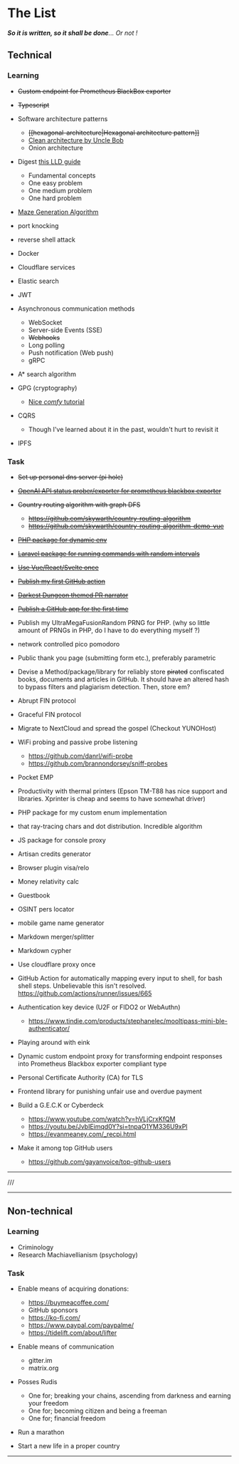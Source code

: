  # The List

_**So it is written, so it shall be done**... Or not !_
 
## Technical

### Learning

- ~~Custom endpoint for Prometheus BlackBox exporter~~
- ~~Typescript~~
- Software architecture patterns
	- ~~[[hexagonal-architecture|Hexagonal architecture pattern]]~~
	- [Clean architecture by Uncle Bob](https://blog.cleancoder.com/uncle-bob/2012/08/13/the-clean-architecture.html)
	- Onion architecture
- Digest [this LLD guide](https://github.com/ashishps1/awesome-low-level-design)
	- Fundamental concepts
	- One easy problem
	- One medium problem
	- One hard problem
- [Maze Generation Algorithm](https://en.wikipedia.org/wiki/Maze_generation_algorithm)
- port knocking
- reverse shell attack
- Docker
- Cloudflare services
- Elastic search
- JWT

- Asynchronous communication methods
    - WebSocket
    - Server-side Events (SSE)
    - ~~Webhooks~~
    - Long polling
    - Push notification (Web push)
    - gRPC

- A* search algorithm
- GPG (cryptography)
	- [Nice *comfy* tutorial](https://www.youtube.com/watch?v=eLKOIjNFwVs)
- CQRS
  - Though I've learned about it in the past, wouldn't hurt to revisit it
- IPFS

### Task

- ~~Set up personal dns server (pi hole)~~
- ~~[OpenAI API status prober/exporter for prometheus blackbox exporter](https://github.com/skywarth/openai-api-status-prober)~~
- ~~Country routing algorithm with graph DFS~~
    - ~~https://github.com/skywarth/country-routing-algorithm~~
    - ~~https://github.com/skywarth/country-routing-algorithm-demo-vue~~
- ~~[PHP package for dynamic env](https://github.com/skywarth/laravel-config-mapper)~~
- ~~[Laravel package for running commands with random intervals](https://github.com/skywarth/chaotic-schedule)~~
- ~~[Use Vue/React/Svelte once](https://github.com/skywarth/country-routing-algorithm-demo-vue)~~
- ~~[Publish my first GitHub action](https://github.com/skywarth/vite-github-pages-deployer)~~
- ~~[Darkest Dungeon themed PR narrator](https://github.com/skywarth/darkest-PR)~~
- ~~[Publish a GitHub app for the first time](https://github.com/marketplace/darkest-pr)~~
- Publish my UltraMegaFusionRandom PRNG for PHP. (why so little amount of PRNGs in PHP, do I have to do everything myself ?)
- network controlled pico pomodoro
- Public thank you page (submitting form etc.), preferably parametric
- Devise a Method/package/library for reliably store ~~pirated~~ confiscated books, documents and articles in GitHub. It should have an altered hash to bypass filters and plagiarism detection. Then, store em?
- Abrupt FIN protocol
- Graceful FIN protocol
- Migrate to NextCloud and spread the gospel (Checkout YUNOHost)
- WiFi probing and passive probe listening
    - https://github.com/danrl/wifi-probe
    - https://github.com/brannondorsey/sniff-probes
- Pocket EMP
- Productivity with thermal printers (Epson TM-T88 has nice support and libraries. Xprinter is cheap and seems to have somewhat driver)
- PHP package for my custom enum implementation
- that ray-tracing chars and dot distribution. Incredible algorithm
- JS package for console proxy
- Artisan credits generator
- Browser plugin visa/relo
- Money relativity calc
- Guestbook
- OSINT pers locator
- mobile game name generator
- Markdown merger/splitter
- Markdown cypher
- Use cloudflare proxy once
- GitHub Action for automatically mapping every input to shell, for bash shell steps. Unbelievable this isn't resolved. https://github.com/actions/runner/issues/665
- Authentication key device (U2F or FIDO2 or WebAuthn)
    - https://www.tindie.com/products/stephanelec/mooltipass-mini-ble-authenticator/
- Playing around with eink
- Dynamic custom endpoint proxy for transforming endpoint responses into Prometheus Blackbox exporter compliant type
- Personal Certificate Authority (CA) for TLS
- Frontend library for punishing unfair use and overdue payment
- Build a G.E.C.K or Cyberdeck
  - https://www.youtube.com/watch?v=hVLjCrxKfQM
  - https://youtu.be/JvbIEimqd0Y?si=tnpaO1YM336U9xPl
  - https://evanmeaney.com/_recpi.html

- Make it among top GitHub users
  - https://github.com/gayanvoice/top-github-users

---
///

---


## Non-technical

### Learning

- Criminology
- Research Machiavellianism (psychology)

### Task

- Enable means of acquiring donations:
  - https://buymeacoffee.com/
  - GitHub sponsors
  - https://ko-fi.com/
  - https://www.paypal.com/paypalme/
  - https://tidelift.com/about/lifter

- Enable means of communication
  - gitter.im
  - matrix.org

- Posses Rudis
  - One for; breaking your chains, ascending from darkness and earning your freedom
  - One for; becoming citizen and being a freeman
  - One for; financial freedom

- Run a marathon
- Start a new life in a proper country


---

















  






